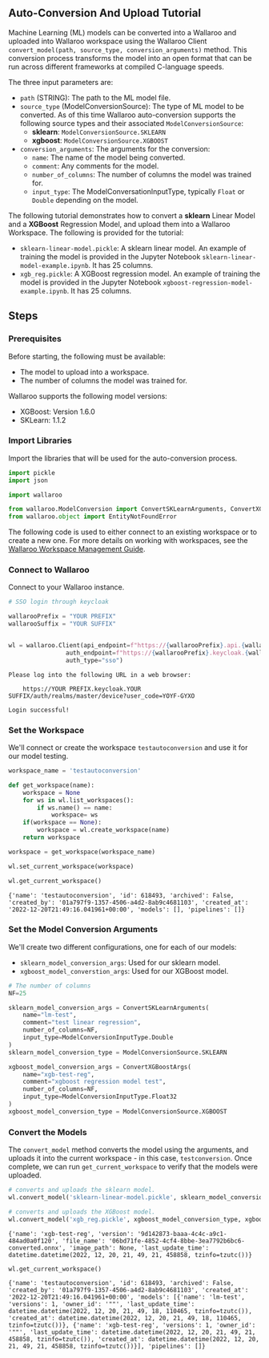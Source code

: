 ## Auto-Conversion And Upload Tutorial

Machine Learning (ML) models can be converted into a Wallaroo and uploaded into Wallaroo workspace using the Wallaroo Client `convert_model(path, source_type, conversion_arguments)` method.  This conversion process transforms the model into an open format that can be run across different frameworks at compiled C-language speeds.

The three input parameters are:

* `path` (STRING):  The path to the ML model file.
* `source_type` (ModelConversionSource): The type of ML model to be converted.  As of this time Wallaroo auto-conversion supports the following source types and their associated `ModelConversionSource`:
  * **sklearn**: `ModelConversionSource.SKLEARN`
  * **xgboost**: `ModelConversionSource.XGBOOST`
* `conversion_arguments`:  The arguments for the conversion:
  * `name`: The name of the model being converted.
  * `comment`: Any comments for the model.
  * `number_of_columns`: The number of columns the model was trained for.
  * `input_type`: The ModelConversationInputType, typically `Float` or `Double` depending on the model.
  
The following tutorial demonstrates how to convert a **sklearn** Linear Model and a **XGBoost** Regression Model, and upload them into a Wallaroo Workspace.  The following is provided for the tutorial:

* `sklearn-linear-model.pickle`: A sklearn linear model.  An example of training the model is provided in the Jupyter Notebook `sklearn-linear-model-example.ipynb`.  It has 25 columns.
* `xgb_reg.pickle`:  A XGBoost regression model.  An example of training the model is provided in the Jupyter Notebook `xgboost-regression-model-example.ipynb`.  It has 25 columns.

## Steps

### Prerequisites

Before starting, the following must be available:

* The model to upload into a workspace.
* The number of columns the model was trained for.

Wallaroo supports the following model versions:

* XGBoost:  Version 1.6.0
* SKLearn: 1.1.2

### Import Libraries

Import the libraries that will be used for the auto-conversion process.


```python
import pickle
import json

import wallaroo

from wallaroo.ModelConversion import ConvertSKLearnArguments, ConvertXGBoostArgs, ModelConversionSource, ModelConversionInputType
from wallaroo.object import EntityNotFoundError
```

The following code is used to either connect to an existing workspace or to create a new one.  For more details on working with workspaces, see the [Wallaroo Workspace Management Guide](https://docs.wallaroo.ai/wallaroo-operations-guide/wallaroo-workspace-management/).

### Connect to Wallaroo

Connect to your Wallaroo instance.


```python
# SSO login through keycloak

wallarooPrefix = "YOUR PREFIX"
wallarooSuffix = "YOUR SUFFIX"


wl = wallaroo.Client(api_endpoint=f"https://{wallarooPrefix}.api.{wallarooSuffix}", 
                auth_endpoint=f"https://{wallarooPrefix}.keycloak.{wallarooSuffix}", 
                auth_type="sso")
```

    Please log into the following URL in a web browser:
    
    	https://YOUR PREFIX.keycloak.YOUR SUFFIX/auth/realms/master/device?user_code=YOYF-GYXO
    
    Login successful!


### Set the Workspace

We'll connect or create the workspace `testautoconversion` and use it for our model testing.


```python
workspace_name = 'testautoconversion'

```


```python
def get_workspace(name):
    workspace = None
    for ws in wl.list_workspaces():
        if ws.name() == name:
            workspace= ws
    if(workspace == None):
        workspace = wl.create_workspace(name)
    return workspace
```


```python
workspace = get_workspace(workspace_name)

wl.set_current_workspace(workspace)

wl.get_current_workspace()
```




    {'name': 'testautoconversion', 'id': 618493, 'archived': False, 'created_by': '01a797f9-1357-4506-a4d2-8ab9c4681103', 'created_at': '2022-12-20T21:49:16.041961+00:00', 'models': [], 'pipelines': []}



### Set the Model Conversion Arguments

We'll create two different configurations, one for each of our models:

* `sklearn_model_conversion_args`: Used for our sklearn model.
* `xgboost_model_converstion_args`: Used for our XGBoost model.


```python
# The number of columns
NF=25

sklearn_model_conversion_args = ConvertSKLearnArguments(
    name="lm-test",
    comment="test linear regression",
    number_of_columns=NF,
    input_type=ModelConversionInputType.Double
)
sklearn_model_conversion_type = ModelConversionSource.SKLEARN

xgboost_model_conversion_args = ConvertXGBoostArgs(
    name="xgb-test-reg",
    comment="xgboost regression model test",
    number_of_columns=NF,
    input_type=ModelConversionInputType.Float32
)
xgboost_model_conversion_type = ModelConversionSource.XGBOOST
```

### Convert the Models

The `convert_model` method converts the model using the arguments, and uploads it into the current workspace - in this case, `testconversion`.  Once complete, we can run `get_current_workspace` to verify that the models were uploaded.


```python
# converts and uploads the sklearn model.
wl.convert_model('sklearn-linear-model.pickle', sklearn_model_conversion_type, sklearn_model_conversion_args)

# converts and uploads the XGBoost model.
wl.convert_model('xgb_reg.pickle', xgboost_model_conversion_type, xgboost_model_conversion_args)
```




    {'name': 'xgb-test-reg', 'version': '9d142873-baaa-4c4c-a9c1-484ad0a0f120', 'file_name': '06bd71fe-4852-4cf4-8bbe-3ea7792b6bc6-converted.onnx', 'image_path': None, 'last_update_time': datetime.datetime(2022, 12, 20, 21, 49, 21, 458858, tzinfo=tzutc())}




```python
wl.get_current_workspace()
```




    {'name': 'testautoconversion', 'id': 618493, 'archived': False, 'created_by': '01a797f9-1357-4506-a4d2-8ab9c4681103', 'created_at': '2022-12-20T21:49:16.041961+00:00', 'models': [{'name': 'lm-test', 'versions': 1, 'owner_id': '""', 'last_update_time': datetime.datetime(2022, 12, 20, 21, 49, 18, 110465, tzinfo=tzutc()), 'created_at': datetime.datetime(2022, 12, 20, 21, 49, 18, 110465, tzinfo=tzutc())}, {'name': 'xgb-test-reg', 'versions': 1, 'owner_id': '""', 'last_update_time': datetime.datetime(2022, 12, 20, 21, 49, 21, 458858, tzinfo=tzutc()), 'created_at': datetime.datetime(2022, 12, 20, 21, 49, 21, 458858, tzinfo=tzutc())}], 'pipelines': []}


